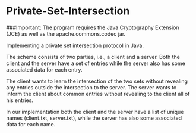 # Private-Set-Intersection

###Important: The program requires the Java Cryptography Extension (JCE) as well as the apache.commons.codec jar.

Implementing a private set intersection protocol in Java.

The scheme consists of two parties, i.e., a client and a server. Both the client and the server have a set of entries while the server also has some associated data for each entry.

The client wants to learn the intersection of the two sets without revealing any entries outside the intersection to the server. The server wants to inform the client about common entries without revealing to the client all of his entries.

In our implementation both the client and the server have a list of unique names (client.txt, server.txt), while the server has also some associated data for each name.
